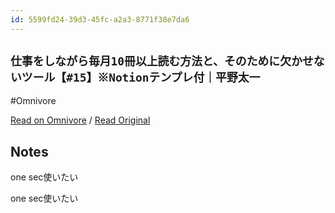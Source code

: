 ```yaml
---
id: 5599fd24-39d3-45fc-a2a3-8771f38e7da6
---
```


## `仕事をしながら毎月10冊以上読む方法と、そのために欠かせないツール【#15】※Notionテンプレ付｜平野太一`
#Omnivore

[Read on Omnivore](https://omnivore.app/me/10-15-notion-18ef624bf8b) / [Read Original](https://note.com/yriica/n/nfddd063b4958)

## Notes

one sec使いたい

one sec使いたい

